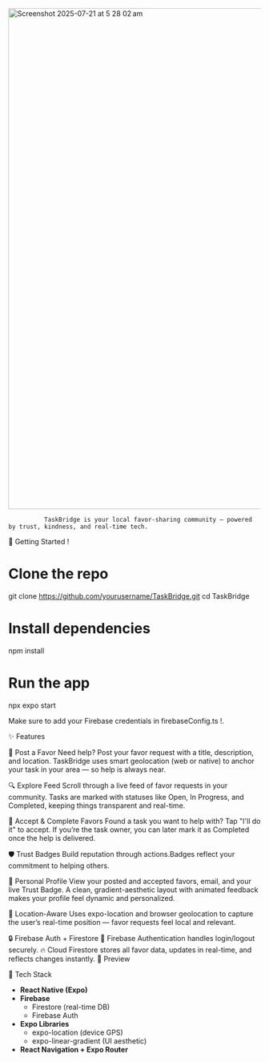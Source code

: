 <img width="1919" height="1000" alt="Screenshot 2025-07-21 at 5 28 02 am" src="https://github.com/user-attachments/assets/bd03ad1f-fd15-4e87-867f-3ff0cd37b7ea" />



              TaskBridge is your local favor-sharing community — powered by trust, kindness, and real-time tech.



🚀 Getting Started !

# Clone the repo
git clone https://github.com/yourusername/TaskBridge.git
cd TaskBridge

# Install dependencies
npm install

# Run the app
npx expo start

Make sure to add your Firebase credentials in firebaseConfig.ts !.


✨ Features

📝 Post a Favor
Need help? Post your favor request with a title, description, and location. TaskBridge uses smart geolocation (web or native) to anchor your task in your area — so help is always near.

🔍 Explore Feed
Scroll through a live feed of favor requests in your community. Tasks are marked with statuses like Open, In Progress, and Completed, keeping things transparent and real-time.

🤝 Accept & Complete Favors
Found a task you want to help with? Tap "I'll do it" to accept. If you’re the task owner, you can later mark it as Completed once the help is delivered.

🛡️ Trust Badges
Build reputation through actions.Badges reflect your commitment to helping others.

👤 Personal Profile
View your posted and accepted favors, email, and your live Trust Badge. A clean, gradient-aesthetic layout with animated feedback makes your profile feel dynamic and personalized.

📍 Location-Aware
Uses expo-location and browser geolocation to capture the user’s real-time position — favor requests feel local and relevant.

🔒 Firebase Auth + Firestore
🔐 Firebase Authentication handles login/logout securely.
🔥 Cloud Firestore stores all favor data, updates in real-time, and reflects changes instantly.
📸 Preview


  🔧 Tech Stack

- **React Native (Expo)**
- **Firebase**
  - Firestore (real-time DB)
  - Firebase Auth
- **Expo Libraries**
  - expo-location (device GPS)
  - expo-linear-gradient (UI aesthetic)
- **React Navigation + Expo Router**












  
